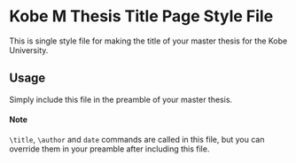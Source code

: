 # Kobe M Thesis Title Page Style File

This is single style file for making the title of your master thesis for the Kobe University.

## Usage

Simply include this file in the preamble of your master thesis.

#### Note

`\title`, `\author` and `date` commands are called in this file,
but you can override them in your preamble after including this file. 
